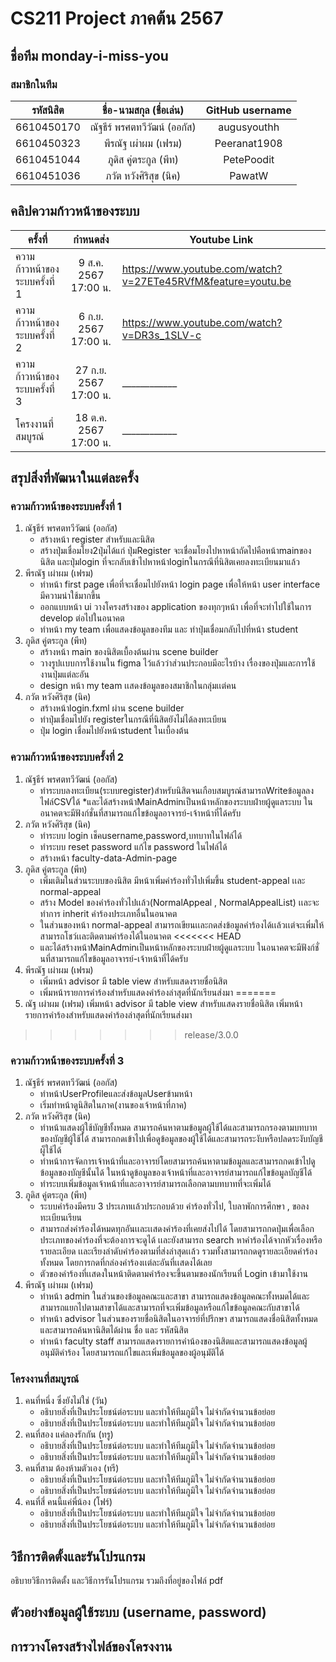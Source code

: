 # CS211 Project ภาคต้น 2567

## ชื่อทีม monday-i-miss-you

### สมาชิกในทีม
|  รหัสนิสิต  |    ชื่อ-นามสกุล (ชื่อเล่น)     |  GitHub username  |
|:-----------:|:------------------------------:|:-----------------:|
|  6610450170 |  ณัฐธีร์ พรศตทวีวัฒน์ (ออกัส)  |    augusyouthh    |
| 6610450323  |      พีรณัฐ เผ่าผม (เฟรม)      |   Peeranat1908    |
| 6610451044  |     ภูดิส คู่ตระกูล (พีท)      |    PetePoodit     |
| 6610451036  |     ภวัต หวังศิริสุข (นิค)     |      PawatW       |

## คลิปความก้าวหน้าของระบบ
| ครั้งที่                      |       กำหนดส่ง        | Youtube Link |
|-------------------------------|:---------------------:|--|
| ความก้าวหน้าของระบบครั้งที่ 1 | 9 ส.ค. 2567 17:00 น.  | https://www.youtube.com/watch?v=27ETe45RVfM&feature=youtu.be |
| ความก้าวหน้าของระบบครั้งที่ 2 | 6 ก.ย. 2567 17:00 น.  | https://www.youtube.com/watch?v=DR3s_1SLV-c |
| ความก้าวหน้าของระบบครั้งที่ 3 | 27 ก.ย. 2567 17:00 น. | ____________ |
| โครงงานที่สมบูรณ์             | 18 ต.ค. 2567 17:00 น. | ____________ |

## สรุปสิ่งที่พัฒนาในแต่ละครั้ง
### ความก้าวหน้าของระบบครั้งที่ 1
1. ณัฐธีร์ พรศตทวีวัฒน์ (ออกัส)
   * สร้างหน้า register สำหรับและนิสิต
   * สร้างปุ่มเชื่อมโยง2ปุ่มได้แก่ ปุ่มRegister จะเชื่อมโยงไปหาหน้าถัดไปคือหน้าmainของนิสิต และปุ่มlogin ที่จะกลับเข้าไปหาหน้าloginในกรณีที่นิสิตเคยลงทะเบียนมาแล้ว
2. พีรณัฐ เผ่าผม (เฟรม)
   * ทำหน้า first page เพื่อที่จะเชื่อมไปยังหน้า login page เพื่อให้หน้า user interface มีความน่าใช้มากขึ้น
   * ออกแบบหน้า ui วางโครงสร้างของ application ของทุกๆหน้า เพื่อที่จะทำไปใช้ในการ develop ต่อไปในอนาคต
   * ทำหน้า my team เพื่อแสดงข้อมูลของทีม และ ทำปุ่มเชื่อมกลับไปที่หน้า student
3. ภูดิส คู่ตระกูล (พีท)
   * สร้างหน้า main ของนิสิตเบื้องต้นผ่าน scene builder
   * วางรูปเเบบการใช้งานใน figma ไว้แล้วว่าส่วนประกอบมีอะไรบ้าง เรื่องของปุ่มและการใช้งานปุ่มแต่ละอัน
   * design หน้า my team เเสดงข้อมูลของสมาชิกในกลุ่มเเต่คน
4. ภวัต หวังศิริสุข (นิค)
    * สร้างหน้าlogin.fxml ผ่าน scene builder
    * ทำปุ่มเชื่อมไปยัง registerในกรณีที่นิสิตยังไม่ได้ลงทะเบียน
    * ปุ่ม login เชื่อมไปยังหน้าstudent ในเบื้องต้น

### ความก้าวหน้าของระบบครั้งที่ 2
1. ณัฐธีร์ พรศตทวีวัฒน์ (ออกัส)
    * ทำระบบลงทะเบียน(ระบบregister)สำหรับนิสิตจนเกือบสมบูรณ์สามารถWriteข้อมูลลงไฟล์CSVได้
    *และได้สร้างหน้าMainAdminเป็นหน้าหลักของระบบฝ่ายผู้ดูแลระบบ ในอนาคตจะมีฟังก์ชั่นที่สามารถแก้ไขข้อมูลอาจารย์-เจ้าหน้าที่ได้ครับ
2. ภวัต หวังศิริสุข (นิค)
    * ทำระบบ login เช็คusername,password,บทบาทในไฟล์ได้
    * ทำระบบ reset password แก้ไข password ในไฟล์ได้
    * สร้างหน้า faculty-data-Admin-page
3. ภูดิส คู่ตระกูล (พีท)
    * เพิ่มเติมในส่วนระบบของนิสิต มีหน้าเพิ่มคำร้องทั่วไปเพิ่มขึ้น student-appeal เเละ normal-appeal
    * สร้าง Model ของคำร้องทั่วไปเเล้ว(NormalAppeal , NormalAppealList) เเละจะทำการ inherit คำร้องประเภทอื่นในอนาคต
    * ในส่วนของหน้า normal-appeal สามารถเขียนเเละกดส่งข้อมูลคำร้องได้เเล้วเเต่จะเพิ่มให้สามารถโชว์เเละติดตามคำร้องได้ในอนาคต
<<<<<<< HEAD
    * และได้สร้างหน้าMainAdminเป็นหน้าหลักของระบบฝ่ายผู้ดูแลระบบ ในอนาคตจะมีฟังก์ชั่นที่สามารถแก้ไขข้อมูลอาจารย์-เจ้าหน้าที่ได้ครับ
4. พีรณัฐ เผ่าผม (เฟรม)
    * เพิ่มหน้า advisor มี table view สำหรับแสดงรายชื่อนิสิต
    * เพิ่มหน้ารายการคำร้องสำหรับแสดงคำร้องล่าสุดที่นักเรียนส่งมา
=======
4. ณัฐ เผ่าผม (เฟรม)
      เพิ่มหน้า advisor มี table view สำหรับแสดงรายชื่อนิสิต
      เพิ่มหน้ารายการคำร้องสำหรับแสดงคำร้องล่าสุดที่นักเรียนส่งมา
>>>>>>> release/3.0.0

### ความก้าวหน้าของระบบครั้งที่ 3
1. ณัฐธีร์ พรศตทวีวัฒน์ (ออกัส)
    * ทำหน้าUserProfileและส่งข้อมูลUserข้ามหน้า
    * เริ่มทำหน้าดูนิสิตในภาค(งานของเจ้าหน้าที่ภาค)
2. ภวัต หวังศิริสุข (นิค)
   * ทำหน้าแสดงผู้ใช้บัญชีทั้งหมด สามารถค้นหาตามข้อมูลผู้ใช้ได้และสามารถกรองตามบทบาทของบัญชีผู้ใช้ได้ 
     สามารถกดเข้าไปเพื่อดูข้อมูลของผู้ใช้ได้และสามารถระงับหรือปลดระงับบัญชีผู็ใช้ได้
   * ทำหน้าการจัดการเจ้าหน้าที่และอาจารย์โดยสามารถค้นหาตามข้อมูลและสามารถกดเข้าไปดูข้อมูลของบัญชีนั้นได้
     ในหน้าดูข้อมูลของเจ้าหน้าที่และอาจารย์สามารถแก้ไขข้อมูลบัญชีได้
   * ทำระบบเพิ่มข้อมูลเจ้าหน้าที่และอาจารย์สามารถเลือกตามบทบาทที่จะเพิ่มได้
3. ภูดิส คู่ตระกูล (พีท)
     * ระบบคำร้องมีครบ 3 ประเภทเเล้วประกอบด้วย  คำร้องทั่วไป, ใบลาพักการศึกษา , ขอลงทะเบียนเรียน
     * สามารถส่งคำร้องได้หมดทุกอันเเละเเสดงคำร้องที่เคยส่งไปได้ โดยสามารถกดปุ่มเพื่อเลือกประเภทของคำร้องที่จะต้องการจะดูได้
       เเละยังสามารถ search หาคำร้องได้จากหัวเรื่องหรือรายละเอียด เเละเรียงลำดับคำร้องตามที่ส่งล่าสุดเเล้ว รวมทั้งสามารถกดดูรายละเอียดคำร้องทั้งหมด
       โดยการกดที่กล่องคำร้องเเต่ละอันที่เเสดงได้เลย
     * ตัวของคำร้องที่เเสดงในหน้าติดตามคำร้องจะขึ้นตามของนักเรียนที่ Login เข้ามาใช้งาน
4. พีรณัฐ เผ่าผม (เฟรม)
   * ทำหน้า admin ในส่วนของข้อมูลคณะและสาขา สามารถแสดงข้อมูลคณะทั้งหมดได้และสามารถแยกไปตามสาขาได้และสามารถที่จะเพิ่มข้อมูลหรือแก้ไขข้อมูลคณะกับสาขาได้
   * ทำหน้า advisor ในส่วนของรายชื่อนิสิตในอาจารย์ที่ปรึกษา สามารถแสดงชื่อนิสิตทั้งหมดและสามารถค้นหานิสิตได้ผ่าน ชื่อ และ รหัสนิสิต
   * ทำหน้า faculty staff สามารถแสดงรายการคำน้องของนิสิตและสามารถแสดงข้อมูลผู้อนุมัติคำร้อง โดยสามารถแก้ไขและเพิ่มข้อมูลของผู้อนุมัติได้

### โครงงานที่สมบูรณ์
1. คนที่หนึ่ง ซึ่งยังไม่ใช่ (วัน)
    * อธิบายสิ่งที่เป็นประโยชน์ต่อระบบ และทำให้ทีมภูมิใจ ไม่จำกัดจำนวนข้อย่อย
    * อธิบายสิ่งที่เป็นประโยชน์ต่อระบบ และทำให้ทีมภูมิใจ ไม่จำกัดจำนวนข้อย่อย
2. คนที่สอง แค่ลองรักกัน (ทรู)
    * อธิบายสิ่งที่เป็นประโยชน์ต่อระบบ และทำให้ทีมภูมิใจ ไม่จำกัดจำนวนข้อย่อย
    * อธิบายสิ่งที่เป็นประโยชน์ต่อระบบ และทำให้ทีมภูมิใจ ไม่จำกัดจำนวนข้อย่อย
3. คนที่สาม ต้องห้ามตัวเอง (ทรี)
    * อธิบายสิ่งที่เป็นประโยชน์ต่อระบบ และทำให้ทีมภูมิใจ ไม่จำกัดจำนวนข้อย่อย
    * อธิบายสิ่งที่เป็นประโยชน์ต่อระบบ และทำให้ทีมภูมิใจ ไม่จำกัดจำนวนข้อย่อย
4. คนที่สี่ คนนี้แค่พี่น้อง (โฟร์)
    * อธิบายสิ่งที่เป็นประโยชน์ต่อระบบ และทำให้ทีมภูมิใจ ไม่จำกัดจำนวนข้อย่อย
    * อธิบายสิ่งที่เป็นประโยชน์ต่อระบบ และทำให้ทีมภูมิใจ ไม่จำกัดจำนวนข้อย่อย

## วิธีการติดตั้งและรันโปรแกรม
อธิบายวิธีการติดตั้ง และวิธีการรันโปรแกรม รวมถึงที่อยู่ของไฟล์ pdf

## ตัวอย่างข้อมูลผู้ใช้ระบบ (username, password) 

## การวางโครงสร้างไฟล์ของโครงงาน
